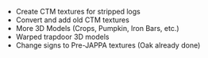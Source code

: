 - Create CTM textures for stripped logs
- Convert and add old CTM textures
- More 3D Models (Crops, Pumpkin, Iron Bars, etc.)
- Warped trapdoor 3D models
- Change signs to Pre-JAPPA textures (Oak already done)
